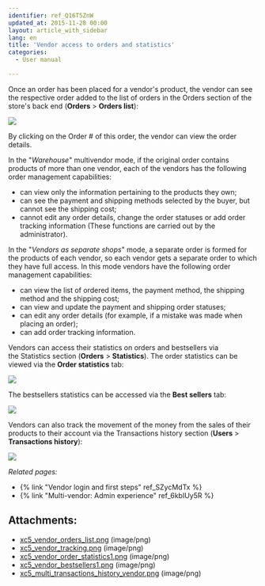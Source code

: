 ```yaml
---
identifier: ref_Q16T5ZnW
updated_at: 2015-11-28 00:00
layout: article_with_sidebar
lang: en
title: 'Vendor access to orders and statistics'
categories:
  - User manual

---
```



Once an order has been placed for a vendor's product, the vendor can see the respective order added to the list of orders in the Orders section of the store's back end (**Orders** > **Orders list**):

![]({{site.baseurl}}/attachments/8749511/8717244.png)

By clicking on the Order # of this order, the vendor can view the order details.

In the "_Warehouse_" multivendor mode, if the original order contains products of more than one vendor, each of the vendors has the following order management capabilities:

*   can view only the information pertaining to the products they own;
*   can see the payment and shipping methods selected by the buyer, but cannot see the shipping cost;
*   cannot edit any order details, change the order statuses or add order tracking information (These functions are carried out by the administrator).

In the "_Vendors as separate shops_" mode, a separate order is formed for the products of each vendor, so each vendor gets a separate order to which they have full access. In this mode vendors have the following order management capabilities:

*   can view the list of ordered items, the payment method, the shipping method and the shipping cost;
*   can view and update the payment and shipping order statuses;
*   can edit any order details (for example, if a mistake was made when placing an order);
*   can add order tracking information.

Vendors can access their statistics on orders and bestsellers via the Statistics section (**Orders** > **Statistics**). The order statistics can be viewed via the **Order statistics** tab:

![]({{site.baseurl}}/attachments/8749511/8717246.png)

The bestsellers statistics can be accessed via the **Best sellers** tab:

![]({{site.baseurl}}/attachments/8749511/8717247.png)

Vendors can also track the movement of the money from the sales of their products to their account via the Transactions history section (**Users** > **Transactions history**):

![]({{site.baseurl}}/attachments/8749511/8719641.png)

_Related pages:_

*   {% link "Vendor login and first steps" ref_SZycMdTx %}
*   {% link "Multi-vendor: Admin experience" ref_6kbIUy5R %}

## Attachments:

* [xc5_vendor_orders_list.png]({{site.baseurl}}/attachments/8749511/8717244.png) (image/png)
* [xc5_vendor_tracking.png]({{site.baseurl}}/attachments/8749511/8717245.png) (image/png)
* [xc5_vendor_order_statistics1.png]({{site.baseurl}}/attachments/8749511/8717246.png) (image/png)
* [xc5_vendor_bestsellers1.png]({{site.baseurl}}/attachments/8749511/8717247.png) (image/png)
* [xc5_multi_transactions_history_vendor.png]({{site.baseurl}}/attachments/8749511/8719641.png) (image/png)